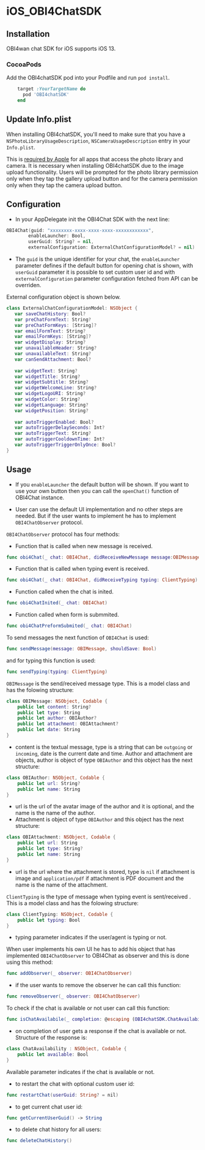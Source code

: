 # iOS_OBI4ChatSDK


## Installation

OBI4wan chat SDK for iOS supports iOS 13. 

### CocoaPods
Add the OBI4chatSDK pod into your Podfile and run `pod install`.
```ruby
    target :YourTargetName do
      pod 'OBI4chatSDK'
    end
```

## Update Info.plist

When installing OBI4chatSDK, you'll need to make sure that you have a `NSPhotoLibraryUsageDescription`, `NSCameraUsageDescription` entry in your `Info.plist`.

This is [required by Apple](https://developer.apple.com/library/content/qa/qa1937/_index.html) for all apps that access the photo library and camera. It is necessary when installing OBI4chatSDK due to the image upload functionality. Users will be prompted for the photo library permission only when they tap the gallery upload button and for the camera permission only when they tap the camera upload button.

## Configuration

- In your AppDelegate init the OBI4Chat SDK with the next line:

```swift
OBI4Chat(guid: "xxxxxxxx-xxxx-xxxx-xxxx-xxxxxxxxxxxx", 
        enableLauncher: Bool, 
        userGuid: String? = nil, 
        externalConfiguration: ExternalChatConfigurationModel? = nil)
```
- The ```guid``` is the unique identifier for your chat, the ```enableLauncher``` parameter defines if the default button for opening chat is shown, with ```userGuid``` parameter it is possible to set custom user id and with ```externalConfiguration``` parameter configuration fetched from API can be overriden.

External configuration object is shown below.

```swift 
class ExternalChatConfigurationModel: NSObject {
   var saveChatHistory: Bool?
   var preChatFormText: String?
   var preChatFormKeys: [String]?
   var emailFormText: String?
   var emailFormKeys: [String]?
   var widgetDisplay: String?
   var unavailableHeader: String?
   var unavailableText: String?
   var canSendAttachment: Bool?
   
   var widgetText: String?
   var widgetTitle: String?
   var widgetSubtitle: String?
   var widgetWelcomeLine: String?
   var widgetLogoURI: String?
   var widgetColor: String?
   var widgetLanguage: String?
   var widgetPosition: String?
   
   var autoTriggerEnabled: Bool?
   var autoTriggerDelaySeconds: Int?
   var autoTriggerText: String?
   var autoTriggerCooldownTime: Int?
   var autoTriggerTriggerOnlyOnce: Bool?
}
``` 

## Usage

- If you ```enableLauncher``` the default button will be shown. If you want to use your own button then you can call the ```openChat()``` function of OBI4Chat instance.

- User can use the default UI implementation and no other steps are needed. But if the user wants to implement he has to implement ```OBI4ChatObserver```  protocol. 

 ```OBI4ChatObserver```  protocol has four methods: 

- Function that is called when new message is received.

```swift 
func obi4Chat(_ chat: OBI4Chat, didReceiveNewMessage message:OBIMessage)
``` 
- Function that is called when typing event is received.

```swift  
func obi4Chat(_ chat: OBI4Chat, didReceiveTyping typing: ClientTyping)
``` 
- Function called when the chat is inited.

```swift 
func obi4ChatInited(_ chat: OBI4Chat)
``` 
- Function called when form is submmited.

```swift 
func obi4ChatPreformSubmited(_ chat: OBI4Chat)
``` 
To send messages the next function  of  ```OBI4Chat``` is used:

```swift 
func sendMessage(message: OBIMessage, shouldSave: Bool)
``` 
and for typing this function is used:

```swift 
func sendTyping(typing: ClientTyping)
``` 
 ```OBIMessage``` is the send/received message type. This is a model class and has the folowing structure: 

```swift 
class OBIMessage: NSObject, Codable {
    public let content: String?
    public let type: String
    public let author: OBIAuthor?
    public let attachment: OBIAttachment?
    public let date: String
}
``` 
- content is the textual message, type is a string that can be ```outgoing``` or ```incoming```, date is the current date and time.  Author and attachment are objects, author is object of type ```OBIAuthor```  and this object has the next structure:

```swift 
class OBIAuthor: NSObject, Codable {
    public let url: String?
    public let name: String
}
``` 
- url is the url of the avatar image of the author and it is optional, and the name is the name of the author.  
- Attachment is object of type ```OBIAuthor``` and this object has the next structure:

```swift 
class OBIAttachment: NSObject, Codable {
    public let url: String
    public let type: String?
    public let name: String
}
``` 
- url is the url where the attachment is stored, type is ```nil``` if attachment is image and ```application/pdf``` if attachment is PDF document and the name is the name of the attachment. 

```ClientTyping``` is the type of message when typing event is sent/received . This is a model class and has the folowing structure: 

```swift 
class ClientTyping: NSObject, Codable {
    public let typing: Bool
}
``` 
- typing parameter indicates if the user/agent is typing or not. 

When user implements his own UI he has to add his object  that has implemented ```OBI4ChatObserver``` to OBI4Chat as observer and this is done using this method:

```swift 
func addObserver(_ observer: OBI4ChatObserver)
``` 
- if the user wants to remove the observer he can call this function:

```swift 
func removeObserver(_ observer: OBI4ChatObserver)
``` 
To check if the chat is available or not user can call this function:
```swift 
func isChatAvailabile(_ completion: @escaping (OBI4chatSDK.ChatAvailability) -> Void)
``` 
- on completion of user gets a response if the chat is available or not. Structure of the response is:
```swift 
class ChatAvailability : NSObject, Codable {
    public let available: Bool
}
``` 
Available parameter indicates if the chat is available or not. 

- to restart the chat with optional custom user id:
```swift 
func restartChat(userGuid: String? = nil)
``` 

- to get current chat user id:
```swift 
func getCurrentUserGuid() -> String
```

- to delete chat history for all users:
```swift 
func deleteChatHistory() 
```
